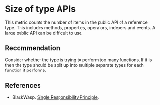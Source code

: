 # Size of type APIs
This metric counts the number of items in the public API of a reference type. This includes methods, properties, operators, indexers and events. A large public API can be difficult to use.


## Recommendation
Consider whether the type is trying to perform too many functions. If it is then the type should be split up into multiple separate types for each function it performs.


## References
* BlackWasp. [Single Responsibility Principle](http://www.blackwasp.co.uk/SRP.aspx).
